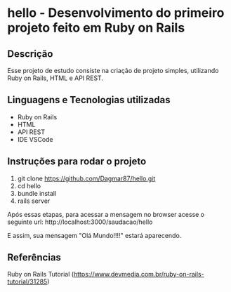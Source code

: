 # hello - Desenvolvimento do primeiro projeto feito em Ruby on Rails

## Descrição

Esse projeto de estudo consiste na criação de projeto simples, utilizando Ruby on Rails, HTML e API REST.

## Linguagens e Tecnologias utilizadas
- Ruby on Rails
- HTML
- API REST
- IDE VSCode 

## Instruções para rodar o projeto

1. git clone https://github.com/Dagmar87/hello.git
2. cd hello
3. bundle install
4. rails server

Após essas etapas, para acessar a mensagem no browser acesse o seguinte url: http://localhost:3000/saudacao/hello

E assim, sua mensagem "Olá Mundo!!!!" estará aparecendo.

## Referências

Ruby on Rails Tutorial (https://www.devmedia.com.br/ruby-on-rails-tutorial/31285)
